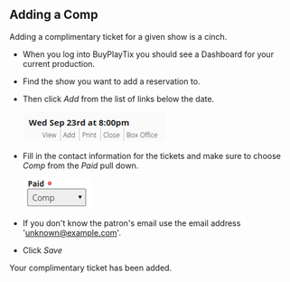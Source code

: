 ## Adding a Comp

Adding a complimentary ticket for a given show is a cinch.

* When you log into BuyPlayTix you should see a Dashboard for your current production.
* Find the show you want to add a reservation to.
* Then click *Add* from the list of links below the date.

  ![](img/dashboard-show.png "Dashboard options for current show")
  
* Fill in the contact information for the tickets and make sure to choose *Comp* from the
  *Paid* pull down.
  
  ![](img/paid-comp.png "Complimentary tickets")

* If you don't know the patron's email use the email address 'unknown@example.com'.  
  
* Click *Save*

Your complimentary ticket has been added.
